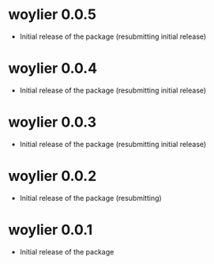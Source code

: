 # woylier 0.0.5

* Initial release of the package (resubmitting initial release)

# woylier 0.0.4

* Initial release of the package (resubmitting initial release)

# woylier 0.0.3

* Initial release of the package (resubmitting initial release)

# woylier 0.0.2

* Initial release of the package (resubmitting)

# woylier 0.0.1

* Initial release of the package
